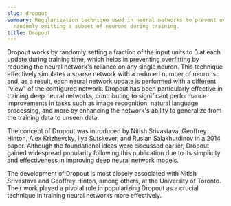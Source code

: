 ```yaml
---
slug: dropout
summary: Regularization technique used in neural networks to prevent overfitting by
  randomly omitting a subset of neurons during training.
title: Dropout
---
```


Dropout works by randomly setting a fraction of the input units to 0 at each update during training time, which helps in preventing overfitting by reducing the neural network's reliance on any single neuron. This technique effectively simulates a sparse network with a reduced number of neurons and, as a result, each neural network update is performed with a different "view" of the configured network. Dropout has been particularly effective in training deep neural networks, contributing to significant performance improvements in tasks such as image recognition, natural language processing, and more by enhancing the network's ability to generalize from the training data to unseen data.

The concept of Dropout was introduced by Nitish Srivastava, Geoffrey Hinton, Alex Krizhevsky, Ilya Sutskever, and Ruslan Salakhutdinov in a 2014 paper. Although the foundational ideas were discussed earlier, Dropout gained widespread popularity following this publication due to its simplicity and effectiveness in improving deep neural network models.

The development of Dropout is most closely associated with Nitish Srivastava and Geoffrey Hinton, among others, at the University of Toronto. Their work played a pivotal role in popularizing Dropout as a crucial technique in training neural networks more effectively.